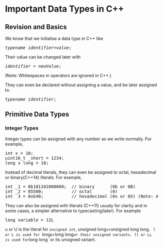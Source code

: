 # Important Data Types in C++  
## Revision and Basics  
We know that we initialise a data type in C++ like  
<pre><em>typename identifier</em>=<em>value</em>;</pre>  
Their value can be changed later with  
<pre><em>identifier = newValue</em>;</pre> (Note: Whitespaces in operators are ignored in C++.)  
They can even be declared without assigning a value, and be later assigned to.  
<pre><em>typename identifier</em>;</pre>  
## Primitive Data Types  
### Integer Types  
Integer types can be assigned with any number as we write normally. For example,  
<pre>int x = 10;
uint16_t _short = 1234;
long x_long = 10;</pre>  
Instead of decimal literals, they can even be assigned to octal, hexadecimal or binary(C++14) literals. For example,  
<pre>int _1 = 0b101101000000;  // binary      (0b or 0B)
int _2 = 05500;           // octal       (0)
int _3 = 0xb40;           // hexadecimal (0x or 0X) (Note: Alphabets in hexadecimal literals are case-sensitive.)</pre>  
They can also be assigned with literals (C++11) usualy for clarity and in some cases, a simpler alternative to typecasting(later). For example  
<pre>long variable = 12L</pre>  
u or U is the literal for `unsigned int`, unsigned long` or `unsigned long long`. l or L is used for `long` or `long long` or their unsigned variants. ll or LL is used for `long long` or its unsigned variant.  
